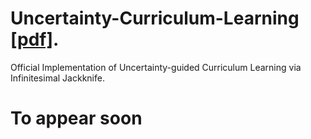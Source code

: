 # Uncertainty-Curriculum-Learning [[pdf]](https://ryanwangzf.github.io//Projects/ucl_2020.pdf).
Official Implementation of Uncertainty-guided Curriculum Learning via Infinitesimal Jackknife.  
# To appear soon
